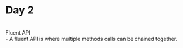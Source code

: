 # Day 2

<br> Fluent API </br> - A fluent API is where multiple methods calls can be chained together. 
